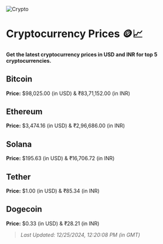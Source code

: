 
![Crypto](https://www.techguide.com.au/wp-content/uploads/2020/11/crypto3.jpeg)

# Cryptocurrency Prices 🪙📈

#### Get the latest cryptocurrency prices in USD and INR for top 5 cryptocurrencies.

## Bitcoin

**Price:** $98,025.00 (in USD) & ₹83,71,152.00 (in INR)

## Ethereum

**Price:** $3,474.16 (in USD) & ₹2,96,686.00 (in INR)

## Solana

**Price:** $195.63 (in USD) & ₹16,706.72 (in INR)

## Tether

**Price:** $1.00 (in USD) & ₹85.34 (in INR)

## Dogecoin

**Price:** $0.33 (in USD) & ₹28.21 (in INR)

> _Last Updated: 12/25/2024, 12:20:08 PM (in GMT)_
